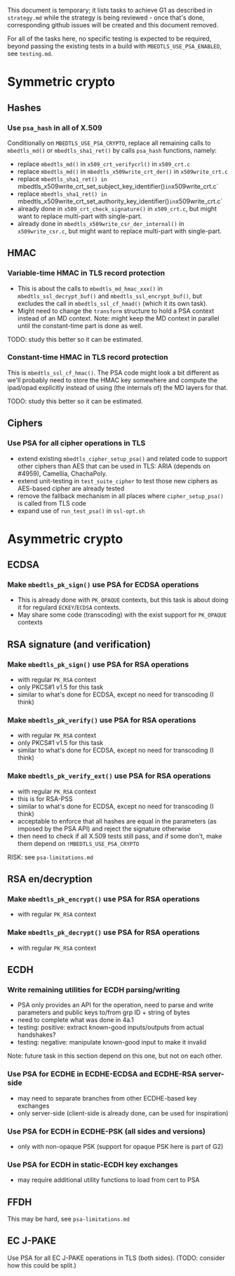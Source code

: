 This document is temporary; it lists tasks to achieve G1 as described in
`strategy.md` while the strategy is being reviewed - once that's done,
corresponding github issues will be created and this document removed.

For all of the tasks here, no specific testing is expected to be required,
beyond passing the existing tests in a build with `MBEDTLS_USE_PSA_ENABLED`,
see `testing.md`.

Symmetric crypto
================

Hashes
------

### Use `psa_hash` in all of X.509

Conditionally on `MBEDTLS_USE_PSA_CRYPTO`, replace all remaining calls to
`mbedtls_md()` or `mbedtls_sha1_ret()` by calls `psa_hash` functions, namely:
- replace `mbedtls_md()` in `x509_crt_verifycrl()` in `x509_crt.c`
- replace `mbedtls_md()` in `mbedtls_x509write_crt_der()` in `x509write_crt.c`
- replace `mbedtls_sha1_ret() in
  `mbedtls_x509write_crt_set_subject_key_identifier()` in `x509write_crt.c`
- replace `mbedtls_sha1_ret() in
  `mbedtls_x509write_crt_set_authority_key_identifier()` in `x509write_crt.c`
- already done in `x509_crt_check_signature()` in `x509_crt.c`, but might
  want to replace multi-part with single-part.
- already done in `mbedtls_x509write_csr_der_internal()` in
  `x509write_csr.c`, but might want to replace multi-part with single-part.

HMAC
----

### Variable-time HMAC in TLS record protection

- This is about the calls to `mbedtls_md_hmac_xxx()` in
`mbedtls_ssl_decrypt_buf()` and `mbedtls_ssl_encrypt_buf()`, but excludes the
call in `mbedtls_ssl_cf_hmad()` (which it its own task).
- Might need to change the `transform` structure to hold a PSA context instead
  of an MD context. Note: might keep the MD context in parallel until the
constant-time part is done as well.

TODO: study this better so it can be estimated.

### Constant-time HMAC in TLS record protection

This is `mbedtls_ssl_cf_hmac()`. The PSA code might look a bit different as
we'll probably need to store the HMAC key somewhere and compute the ipad/opad
explicitly instead of using (the internals of) the MD layers for that.

TODO: study this better so it can be estimated.

Ciphers
-------

### Use PSA for all cipher operations in TLS

- extend existing `mbedtls_cipher_setup_psa()` and related code to support
  other ciphers than AES that can be used in TLS: ARIA (depends on #4959),
Camellia, ChachaPoly.
- extend unit-testing in `test_suite_cipher` to test those new ciphers as
  AES-based cipher are already tested
- remove the fallback mechanism in all places where `cipher_setup_psa()` is
  called from TLS code
- expand use of `run_test_psa()` in `ssl-opt.sh`

Asymmetric crypto
=================

ECDSA
-----

### Make `mbedtls_pk_sign()` use PSA for ECDSA operations

- This is already done with `PK_OPAQUE` contexts, but this task is about doing
it for regulard `ECKEY`/`ECDSA` contexts.
- May share some code (transcoding) with the exist support for `PK_OPAQUE`
  contexts

RSA signature (and verification)
--------------------------------

### Make `mbedtls_pk_sign()` use PSA for RSA operations

- with regular `PK_RSA` context
- only PKCS#1 v1.5 for this task
- similar to what's done for ECDSA, except no need for transcoding (I think)

### Make `mbedtls_pk_verify()` use PSA for RSA operations

- with regular `PK_RSA` context
- only PKCS#1 v1.5 for this task
- similar to what's done for ECDSA, except no need for transcoding (I think)

### Make `mbedtls_pk_verify_ext()` use PSA for RSA operations

- with regular `PK_RSA` context
- this is for RSA-PSS
- similar to what's done for ECDSA, except no need for transcoding (I think)
- acceptable to enforce that all hashes are equal in the parameters (as
  imposed by the PSA API) and reject the signature otherwise
- then need to check if all X.509 tests still pass, and if some don't, make
  them depend on `!MBEDTLS_USE_PSA_CRYPTO`

RISK: see `psa-limitations.md`

RSA en/decryption
-----------------

### Make `mbedtls_pk_encrypt()` use PSA for RSA operations

- with regular `PK_RSA` context

### Make `mbedtls_pk_decrypt()` use PSA for RSA operations

- with regular `PK_RSA` context

ECDH
----

### Write remaining utilities for ECDH parsing/writing

- PSA only provides an API for the operation, need to parse and write
  parameters and public keys to/from grp ID + string of bytes
- need to complete what was done in 4a.1
- testing: positive: extract known-good inputs/outputs from actual handshakes?
- testing: negative: manipulate known-good input to make it invalid

Note: future task in this section depend on this one, but not on each other.

### Use PSA for ECDHE in ECDHE-ECDSA and ECDHE-RSA server-side

- may need to separate branches from other ECDHE-based key exchanges
- only server-side (client-side is already done, can be used for inspiration)

### Use PSA for ECDH in ECDHE-PSK (all sides and versions)

- only with non-opaque PSK (support for opaque PSK here is part of G2)

### Use PSA for ECDH in static-ECDH key exchanges

- may require additional utility functions to load from cert to PSA

FFDH
----

This may be hard, see `psa-limitations.md`

EC J-PAKE
---------

Use PSA for all EC J-PAKE operations in TLS (both sides).
(TODO: consider how this could be split.)
